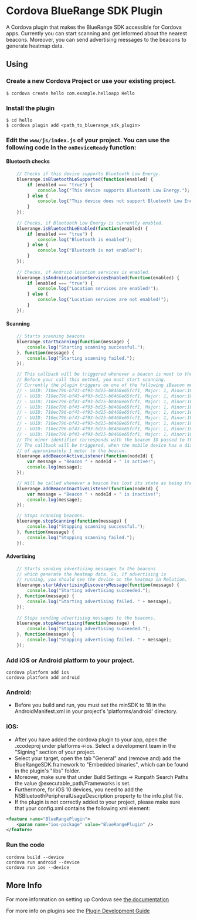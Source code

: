 # Cordova BlueRange SDK Plugin

A Cordova plugin that makes the BlueRange SDK accessible for Cordova apps. Currently you can start scanning and get informed about the nearest beacons. Moreover, you can send advertising messages to the beacons to generate heatmap data.

## Using

### Create a new Cordova Project or use your existing project.

    $ cordova create hello com.example.helloapp Hello
    
### Install the plugin

    $ cd hello
    $ cordova plugin add <path_to_bluerange_sdk_plugin>
    

### Edit the `www/js/index.js` of your project. You can use the following code in the `onDeviceReady` function:

#### Bluetooth checks
```js
	// Checks if this device supports Bluetooth Low Energy.
	bluerange.isBluetoothLeSupported(function(enabled) {
		if (enabled === "true") {
			console.log("This device supports Bluetooth Low Energy.");
		} else {
			console.log("This device does not support Bluetooth Low Energy.");
		}
	});
	
	// Checks, if Bluetooth Low Energy is currently enabled.
	bluerange.isBluetoothLeEnabled(function(enabled) {
		if (enabled === "true") {
			console.log("Bluetooth is enabled");
		} else {
			console.log("Bluetooth is not enabled");
		}
	});
	
	// Checks, if Android location services is enabled.
	bluerange.isAndroidLocationServicesEnabled(function(enabled) {
		if (enabled === "true") {
			console.log("Location services are enabled!");
		} else {
			console.log("Location services are not enabled!");
		}
	});
```

#### Scanning
```js
	// Starts scanning beacons
	bluerange.startScanning(function(message) {
		console.log("Starting scanning successful.");
	}, function(message) {
		console.log("Starting scanning failed.");
	});

	// This callback will be triggered whenever a beacon is next to the mobile phone. 
	// Before your call this method, you must start scanning.
	// Currently the plugin triggers on one of the following iBeacon messages:
	// - UUID: 710ec796-bf43-4f93-bd25-b8468e65fcf1, Major: 1, Minor:10001
	// - UUID: 710ec796-bf43-4f93-bd25-b8468e65fcf1, Major: 1, Minor:10003
	// - UUID: 710ec796-bf43-4f93-bd25-b8468e65fcf1, Major: 1, Minor:10004
	// - UUID: 710ec796-bf43-4f93-bd25-b8468e65fcf1, Major: 1, Minor:10005
	// - UUID: 710ec796-bf43-4f93-bd25-b8468e65fcf1, Major: 1, Minor:10006
	// - UUID: 710ec796-bf43-4f93-bd25-b8468e65fcf1, Major: 1, Minor:10007
	// - UUID: 710ec796-bf43-4f93-bd25-b8468e65fcf1, Major: 1, Minor:10008
	// - UUID: 710ec796-bf43-4f93-bd25-b8468e65fcf1, Major: 1, Minor:10009
	// - UUID: 710ec796-bf43-4f93-bd25-b8468e65fcf1, Major: 1, Minor:10015
	// The minor identifier corresponds with the beacon ID passed to the Javascript callback. 
	// The callback will be triggered, when the mobile device has a distance 
	// of approximately 1 meter to the beacon.
	bluerange.addBeaconActiveListener(function(nodeId) {
		var message = "Beacon " + nodeId + " is active!";
		console.log(message);
	});

	// Will be called whenever a beacon has lost its state as being the nearest.
	bluerange.addBeaconInactiveListener(function(nodeId) {
		var message = "Beacon " + nodeId + " is inactive!";
		console.log(message);
	});

	// Stops scanning beacons.
	bluerange.stopScanning(function(message) {
		console.log("Stopping scanning successful.");
	}, function(message) {
		console.log("Stopping scanning failed.");
	});
```

#### Advertising
```js
	// Starts sending advertising messages to the beacons 
	// which generate the heatmap data. So, if advertising is
	// running, you should see the device on the heatmap in Relution.
	bluerange.startAdvertisingDiscoveryMessage(function(message) {
		console.log("Starting advertising succeeded.");
	}, function(message) {
		console.log("Starting advertising failed. " + message);
	});
	
	// Stops sending advertising messages to the beacons.
	bluerange.stopAdvertising(function(message) {
		console.log("Stopping advertising succeeded.");
	}, function(message) {
		console.log("Stopping advertising failed. " + message);
	});
```

### Add iOS or Android platform to your project.

    cordova platform add ios
    cordova platform add android
    
### Android: 
- Before you build and run, you must set the minSDK to 18 in the AndroidManifest.xml in your project's 'platforms/android' directory.

### iOS:
- After you have added the cordova plugin to your app, open the .xcodeproj under platforms->ios. Select a development team in the "Signing" section of your project. 
- Select your target, open the tab "General" and (remove and) add the BlueRangeSDK.framework to "Embedded binaries", which can be found in the plugin's "libs" folder.
- Moreover, make sure that under Build Settings -> Runpath Search Paths the value @executable_path/Frameworks is set.
- Furthermore, for iOS 10 devices, you need to add the NSBluetoothPeripheralUsageDescription property to the info.plist file.
- If the plugin is not correctly added to your project, please make sure that your config.xml contains the following xml element:
```xml
<feature name="BlueRangePlugin">
	<param name="ios-package" value="BlueRangePlugin" />
</feature>
```
    
### Run the code
    cordova build --device
    cordova run android --device
	cordova run ios --device

## More Info

For more information on setting up Cordova see [the documentation](http://cordova.apache.org/docs/en/4.0.0/guide_cli_index.md.html#The%20Command-Line%20Interface)

For more info on plugins see the [Plugin Development Guide](http://cordova.apache.org/docs/en/4.0.0/guide_hybrid_plugins_index.md.html#Plugin%20Development%20Guide)
